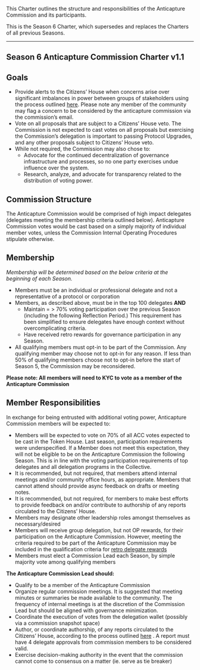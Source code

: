 This Charter outlines the structure and responsibilities of the Anticapture Commission and its participants.

This is the Season 6 Charter, which supersedes and replaces the Charters of all previous Seasons.

---

## Season 6 Anticapture Commission Charter v1.1

## Goals

- Provide alerts to the Citizens’ House when concerns arise over significant imbalances in power between groups of stakeholders using the process outlined [here](https://gov.optimism.io/t/anticapture-commission-reports/6890). Please note any member of the community may flag a concern to be considered by the anticapture commission via the commission’s email.
- Vote on all proposals that are subject to a Citizens’ House veto. The Commission is not expected to cast votes on all proposals but exercising the Commission’s delegation is important to passing Protocol Upgrades, and any other proposals subject to Citizens’ House veto.
- While not required, the Commission may also chose to:
    - Advocate for the continued decentralization of governance infrastructure and processes, so no one party exercises undue influence over the system.
    - Research, analyze, and advocate for transparency related to the distribution of voting power.

## Commission Structure

The Anticapture Commission would be comprised of high impact delegates (delegates meeting the membership criteria outlined below). Anticapture Commission votes would be cast based on a simply majority of individual member votes, unless the Commission Internal Operating Procedures stipulate otherwise.

## Membership

*Membership will be determined based on the below criteria at the beginning of each Season.*

- Members must be an individual or professional delegate and not a representative of a protocol or corporation
- Members, as described above, must be in the top 100 delegates **AND**
    - Maintain = > 70% voting participation over the previous Season (including the following Reflection Period.) This requirement has been simplified to ensure delegates have enough context without overcomplicating criteria.
    - Have received retro rewards for governance participation in any Season.
- All qualifying members must opt-in to be part of the Commission. Any qualifying member may choose not to opt-in for any reason. If less than 50% of qualifying members choose not to opt-in before the start of Season 5, the Commission may be reconsidered.

**Please note: All members will need to KYC to vote as a member of the Anticapture Commission**

## Member Responsibilities

In exchange for being entrusted with additional voting power, Anticapture Commission members will be expected to:

- Members will be expected to vote on 70% of all ACC votes expected to be cast in the Token House. Last season, participation requirements were underspecified. If a Member does not meet this expectation, they will not be eligible to be on the Anticapture Commission the following Season. This is in line with the voting participation requirements of top delegates and all delegation programs in the Collective.
- It is recommended, but not required, that members attend internal meetings and/or community office hours, as appropriate. Members that cannot attend should provide async feedback on drafts or meeting notes.
- It is recommended, but not required, for members to make best efforts to provide feedback on and/or contribute to authorship of any reports circulated to the Citizens’ House.
- Members may designate other leadership roles amongst themselves as necessary/desired
- Members will receive group delegation, but not OP rewards, for their participation on the Anticapture Commission. However, meeting the criteria required to be part of the Anticapture Commission may be included in the qualification criteria for [retro delegate rewards](https://gov.optimism.io/t/retro-delegate-rewards-season-4/6878)
- Members must elect a Commission Lead each Season, by simple majority vote among qualifying members

**The Anticapture Commission Lead should:**

- Qualify to be a member of the Anticapture Commission
- Organize regular commission meetings. It is suggested that meeting minutes or summaries be made available to the community. The frequency of internal meetings is at the discretion of the Commission Lead but should be aligned with governance minimization.
- Coordinate the execution of votes from the delegation wallet (possibly via a commission snapshot space)
- Author, or coordinate authorship, of any reports circulated to the Citizens’ House, according to the process outlined [here](https://gov.optimism.io/t/anticapture-commission-reports/6890) . A report must have 4 delegate approvals from commission members to be considered valid.
- Exercise decision-making authority in the event that the commission cannot come to consensus on a matter (ie. serve as tie breaker)
